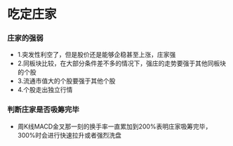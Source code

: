 # 吃定庄家
### 庄家的强弱
- 1.突发性利空了，但是股价还是能够企稳甚至上涨，庄家强
- 2.同板块比较，在大部分条件差不多的情况下，强庄的走势要强于其他同板块的个股
- 3.流通市值大的个股要强于其他个股
- 4.个股走出独立行情

### 判断庄家是否吸筹完毕
- 周K线MACD金叉那一刻的换手率一直累加到200%表明庄家吸筹完毕，300%时会进行快速拉升或者强烈洗盘


